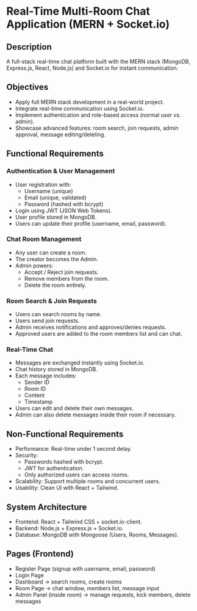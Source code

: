 # Real-Time Multi-Room Chat Application (MERN + Socket.io)

## Description

A full-stack real-time chat platform built with the MERN stack (MongoDB, Express.js, React, Node.js) and Socket.io for instant communication.

## Objectives

- Apply full MERN stack development in a real-world project.
- Integrate real-time communication using Socket.io.
- Implement authentication and role-based access (normal user vs. admin).
- Showcase advanced features: room search, join requests, admin approval, message editing/deleting.

## Functional Requirements

### Authentication & User Management

- User registration with:
  - Username (unique)
  - Email (unique, validated)
  - Password (hashed with bcrypt)
- Login using JWT (JSON Web Tokens).
- User profile stored in MongoDB.
- Users can update their profile (username, email, password).

### Chat Room Management

- Any user can create a room.
- The creator becomes the Admin.
- Admin powers:
  - Accept / Reject join requests.
  - Remove members from the room.
  - Delete the room entirely.

### Room Search & Join Requests

- Users can search rooms by name.
- Users send join requests.
- Admin receives notifications and approves/denies requests.
- Approved users are added to the room members list and can chat.

### Real-Time Chat

- Messages are exchanged instantly using Socket.io.
- Chat history stored in MongoDB.
- Each message includes:
  - Sender ID
  - Room ID
  - Content
  - Timestamp
- Users can edit and delete their own messages.
- Admin can also delete messages inside their room if necessary.

## Non-Functional Requirements

- Performance: Real-time under 1 second delay.
- Security:
  - Passwords hashed with bcrypt.
  - JWT for authentication.
  - Only authorized users can access rooms.
- Scalability: Support multiple rooms and concurrent users.
- Usability: Clean UI with React + Tailwind.

## System Architecture

- Frontend: React + Tailwind CSS + socket.io-client.
- Backend: Node.js + Express.js + Socket.io.
- Database: MongoDB with Mongoose (Users, Rooms, Messages).

## Pages (Frontend)

- Register Page (signup with username, email, password)
- Login Page
- Dashboard → search rooms, create rooms
- Room Page → chat window, members list, message input
- Admin Panel (inside room) → manage requests, kick members, delete messages
